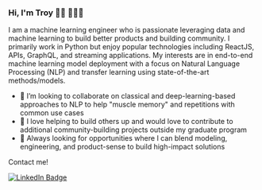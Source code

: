 ### Hi, I'm Troy 👋🏼 🧑🏻‍💻

I am a machine learning engineer who is passionate leveraging data and machine learning to build better products and building community. I primarily work in Python but enjoy popular technologies including ReactJS, APIs, GraphQL, and streaming applications. My interests are in end-to-end machine learning model deployment with a focus on Natural Language Processing (NLP) and transfer learning using state-of-the-art methods/models.

- 👯 I’m looking to collaborate on classical and deep-learning-based approaches to NLP to help "muscle memory" and repetitions with common use cases
- 🤝 I love helping to build others up and would love to contribute to additional community-building projects outside my graduate program
- 👀 Always looking for opportunities where I can blend modeling, engineering, and product-sense to build high-impact solutions

Contact me!
<div id="badges">
  <a href="https://www.linkedin.com/in/troycjennings/">
    <img src="https://img.shields.io/badge/LinkedIn-blue?style=for-the-badge&logo=linkedin&logoColor=white" alt="LinkedIn Badge"/>
  </a>
</div>

<!--
**jenningst/jenningst** is a ✨ _special_ ✨ repository because its `README.md` (this file) appears on your GitHub profile.

Here are some ideas to get you started:

- 🔭 I’m currently working on ...
- 🌱 I’m currently learning ...
- 👯 I’m looking to collaborate on ...
- 🤔 I’m looking for help with ...
- 💬 Ask me about ...
- 📫 How to reach me: ...
- 😄 Pronouns: ...
- ⚡ Fun fact: ...
-->
